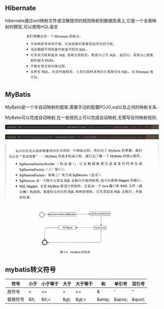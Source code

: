 # 



## Hibernate

hibernate通过xml映射文件或注解提供的规则映射到数据库表上,它是一个全表映射的模型,可以使用HQL语言

![image-20210719171651973](Image/image-20210719171651973.png)

## MyBatis

MyBatis是一个半自动映射的框架,需要手动的配置POJO,sql以及之间的映射关系.

MyBatis可以完成自动映射,在一些规则上可以完成自动映射,无需写任何映射规则.

![image-20210719172227483](Image/image-20210719172227483.png)

![image-20210719172335300](Image/image-20210719172335300.png)

![image-20210719172521223](Image/image-20210719172521223.png)

![image-20210719172546010](Image/image-20210719172546010.png)

## mybatis转义符号

| 符号     | 小于  | 小于等于 | 大于  | 大于等于 | 和     | 单引号  | 双引号  |
| -------- | ----- | -------- | ----- | -------- | ------ | ------- | ------- |
| 原符号   | <     | <=       | >     | >=       | &      | ’       | "       |
| 替换符号 | \&lt; | \&lt;=   | \&gt; | \&gt;=   | \&amp; | \&apos; | \&quot; |

